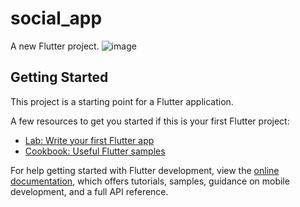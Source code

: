 # social_app

A new Flutter project.
![image](https://user-images.githubusercontent.com/103760832/231221912-75db9fdc-28d0-4b53-92b9-9d48fbc766f0.png)

## Getting Started

This project is a starting point for a Flutter application.

A few resources to get you started if this is your first Flutter project:

- [Lab: Write your first Flutter app](https://docs.flutter.dev/get-started/codelab)
- [Cookbook: Useful Flutter samples](https://docs.flutter.dev/cookbook)

For help getting started with Flutter development, view the
[online documentation](https://docs.flutter.dev/), which offers tutorials,
samples, guidance on mobile development, and a full API reference.
